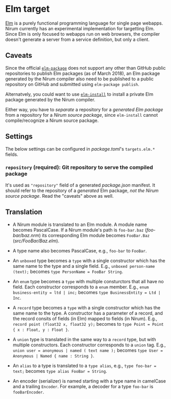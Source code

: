 Elm target
==========

[Elm] is a purely functional programming language for single page webapps.
Nirum currently has an experimental implementation for targetting Elm.
Since Elm is only focused to webapps run on web browsers, the compiler
doesn't generate a server from a service definition, but only a client.

[Elm]: http://elm-lang.org/


Caveats
-------

Since the official [`elm-package`][elm-package] does not support any other than
GitHub public repositories to publish Elm packages (as of March 2018),
an Elm package generated by the Nirum compiler also need to be published to
a public repository on GitHub and submitted using `elm-package publish`.

Alternatvely, you could want to use [`elm-install`][elm-install] to install
a private Elm package generated by the Nirum compiler.

Either way, you have to *separate* a repository for a *generated Elm package*
from a repository for a *Nirum source package*, since `elm-install` cannot
compile/recognize a Nirum source package.

[elm-package]: https://github.com/elm-lang/elm-package
[elm-install]: https://github.com/gdotdesign/elm-github-install


Settings
--------

The below settings can be configured in *package.toml*'s `targets.elm.*` fields.


### `repository` (required): Git repository to serve the compiled package

It's used as `"repository"` field of a generated *package.json* manifest.
It should refer to the repository of a *generated* Elm package,
*not the Nirum source package*.  Read the "caveats" above as well.


Translation
-----------

 -  A Nirum module is translated to an Elm module.  A module name becomes
    PascalCase.  If a Nirum module's path is `foo-bar.baz` (*foo-bar/baz.nrm*)
    its corresponding Elm module becomes `FooBar.Baz` (*src/FooBar/Baz.elm*).

 -  A type name also becomes PascalCase, e.g., `foo-bar` to `FooBar`.

 -  An `unboxed` type becomes a `type` with a single constructor which has
    the same name to the type and a single field.
    E.g., `unboxed person-name (text);` becomes
    `type PersonName = FooBar String`.

 -  An `enum` type becomes a `type` with multiple consturctors that all have
    no field.  Each constructor corresponds to a `enum` member.
    E.g., `enum business-entity = ltd | inc;` becomes
    `type BusinessEntity = Ltd | Inc`.

 -  A `record` type becomes a `type` with a single constructor which has
    the same name to the type.  A constructor has a parameter of a record,
    and the record consits of fields (in Elm) mapped to fields (in Nirum).
    E.g., `record point (float32 x, float32 y);` becomes to
    `type Point = Point { x : Float, y : Float }`.

 -  A `union` type is translated in the same way to a `record` type, but with
    multiple constructors.  Each constructor corresponds to a `union` tag.
    E.g., `union user = anonymous | named ( text name );` becomes
    `type User = Anonymous | Named { name : String }`.

 -  An `alias` to a type is translated to a `type alias`,
    e.g., `type foo-bar = text;` becomes `type alias FooBar = String`.

 -  An encoder (serializer) is named starting with a type name in camelCase and
    a trailing `Encoder`.  For example, a decoder for a type `foo-bar` is
    `fooBarEncoder`.
